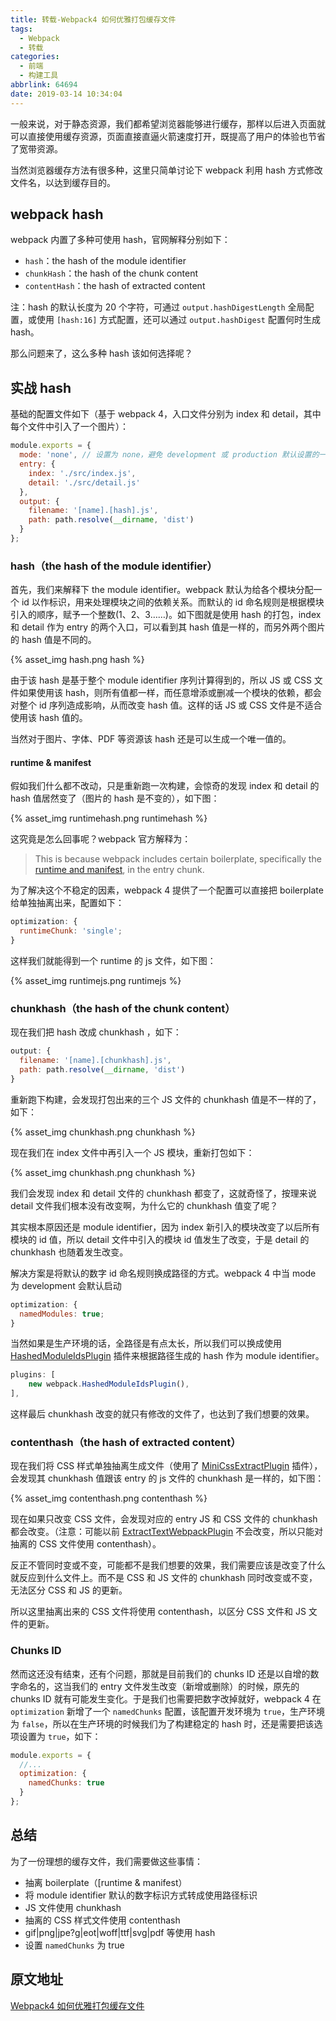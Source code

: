 ```yaml
---
title: 转载-Webpack4 如何优雅打包缓存文件
tags:
  - Webpack
  - 转载
categories:
  - 前端
  - 构建工具
abbrlink: 64694
date: 2019-03-14 10:34:04
---
```


一般来说，对于静态资源，我们都希望浏览器能够进行缓存，那样以后进入页面就可以直接使用缓存资源，页面直接直逼火箭速度打开，既提高了用户的体验也节省了宽带资源。

当然浏览器缓存方法有很多种，这里只简单讨论下 webpack 利用 hash 方式修改文件名，以达到缓存目的。

## webpack hash

webpack 内置了多种可使用 hash，官网解释分别如下：

- `hash`：the hash of the module identifier
- `chunkHash`：the hash of the chunk content
- `contentHash`：the hash of extracted content

注：hash 的默认长度为 20 个字符，可通过 `output.hashDigestLength` 全局配置，或使用 `[hash:16]` 方式配置，还可以通过 `output.hashDigest` 配置何时生成 hash。

那么问题来了，这么多种 hash 该如何选择呢？

<!-- more -->

## 实战 hash

基础的配置文件如下（基于 webpack 4，入口文件分别为 index 和 detail，其中每个文件中引入了一个图片）：

```js
module.exports = {
  mode: 'none', // 设置为 none，避免 development 或 production 默认设置的一些影响
  entry: {
    index: './src/index.js',
    detail: './src/detail.js'
  },
  output: {
    filename: '[name].[hash].js',
    path: path.resolve(__dirname, 'dist')
  }
};
```

### hash（the hash of the module identifier）

首先，我们来解释下 the module identifier。webpack 默认为给各个模块分配一个 id 以作标识，用来处理模块之间的依赖关系。而默认的 id 命名规则是根据模块引入的顺序，赋予一个整数(1、2、3……)。如下图就是使用 hash 的打包，index 和 detail 作为 entry 的两个入口，可以看到其 hash 值是一样的，而另外两个图片的 hash 值是不同的。

{% asset_img hash.png hash %}

由于该 hash 是基于整个 module identifier 序列计算得到的，所以 JS 或 CSS 文件如果使用该 hash，则所有值都一样，而任意增添或删减一个模块的依赖，都会对整个 id 序列造成影响，从而改变 hash 值。这样的话 JS 或 CSS 文件是不适合使用该 hash 值的。

当然对于图片、字体、PDF 等资源该 hash 还是可以生成一个唯一值的。

#### runtime & manifest

假如我们什么都不改动，只是重新跑一次构建，会惊奇的发现 index 和 detail 的 hash 值居然变了（图片的 hash 是不变的），如下图：

{% asset_img runtimehash.png runtimehash %}

这究竟是怎么回事呢？webpack 官方解释为：

> This is because webpack includes certain boilerplate, specifically the [runtime and manifest](https://webpack.js.org/concepts/manifest/), in the entry chunk.

为了解决这个不稳定的因素，webpack 4 提供了一个配置可以直接把 boilerplate 给单独抽离出来，配置如下：

```js
optimization: {
  runtimeChunk: 'single';
}
```

这样我们就能得到一个 runtime 的 js 文件，如下图：

{% asset_img runtimejs.png runtimejs %}

### chunkhash（the hash of the chunk content）

现在我们把 hash 改成 chunkhash ，如下：

```js
output: {
  filename: '[name].[chunkhash].js',
  path: path.resolve(__dirname, 'dist')
}
```

重新跑下构建，会发现打包出来的三个 JS 文件的 chunkhash 值是不一样的了，如下：

{% asset_img chunkhash.png chunkhash %}

现在我们在 index 文件中再引入一个 JS 模块，重新打包如下：

{% asset_img chunkhash.png chunkhash %}

我们会发现 index 和 detail 文件的 chunkhash 都变了，这就奇怪了，按理来说 detail 文件我们根本没有改变啊，为什么它的 chunkhash 值变了呢？

其实根本原因还是 module identifier，因为 index 新引入的模块改变了以后所有模块的 id 值，所以 detail 文件中引入的模块 id 值发生了改变，于是 detail 的 chunkhash 也随着发生改变。

解决方案是将默认的数字 id 命名规则换成路径的方式。webpack 4 中当 mode 为 development 会默认启动

```js
optimization: {
  namedModules: true;
}
```

当然如果是生产环境的话，全路径是有点太长，所以我们可以换成使用[HashedModuleIdsPlugin](https://webpack.js.org/plugins/hashed-module-ids-plugin/) 插件来根据路径生成的 hash 作为 module identifier。

```js
plugins: [
    new webpack.HashedModuleIdsPlugin(),
],
```

这样最后 chunkhash 改变的就只有修改的文件了，也达到了我们想要的效果。

### contenthash（the hash of extracted content）

现在我们将 CSS 样式单独抽离生成文件（使用了 [MiniCssExtractPlugin](https://webpack.js.org/plugins/mini-css-extract-plugin/) 插件），会发现其 chunkhash 值跟该 entry 的 js 文件的 chunkhash 是一样的，如下图：

{% asset_img contenthash.png contenthash %}

现在如果只改变 CSS 文件，会发现对应的 entry JS 和 CSS 文件的 chunkhash 都会改变。（注意：可能以前 [ExtractTextWebpackPlugin](https://webpack.js.org/plugins/extract-text-webpack-plugin/) 不会改变，所以只能对抽离的 CSS 文件使用 contenthash）。

反正不管同时变或不变，可能都不是我们想要的效果，我们需要应该是改变了什么就反应到什么文件上。而不是 CSS 和 JS 文件的 chunkhash 同时改变或不变，无法区分 CSS 和 JS 的更新。

所以这里抽离出来的 CSS 文件将使用 contenthash，以区分 CSS 文件和 JS 文件的更新。

### Chunks ID

然而这还没有结束，还有个问题，那就是目前我们的 chunks ID 还是以自增的数字命名的，这当我们的 entry 文件发生改变（新增或删除）的时候，原先的 chunks ID 就有可能发生变化。于是我们也需要把数字改掉就好，webpack 4 在 `optimization` 新增了一个 `namedChunks` 配置，该配置开发环境为 `true`，生产环境为 `false`，所以在生产环境的时候我们为了构建稳定的 hash 时，还是需要把该选项设置为 `true`，如下：

```js
module.exports = {
  //...
  optimization: {
    namedChunks: true
  }
};
```

## 总结

为了一份理想的缓存文件，我们需要做这些事情：

- 抽离 boilerplate（[runtime & manifest）
- 将 module identifier 默认的数字标识方式转成使用路径标识
- JS 文件使用 chunkhash
- 抽离的 CSS 样式文件使用 contenthash
- gif|png|jpe?g|eot|woff|ttf|svg|pdf 等使用 hash
- 设置 `namedChunks` 为 true

## 原文地址

[Webpack4 如何优雅打包缓存文件](https://imweb.io/topic/5b6f224a3cb5a02f33c013ba)
